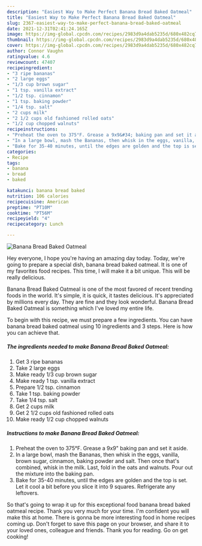 ```yaml
---
description: "Easiest Way to Make Perfect Banana Bread Baked Oatmeal"
title: "Easiest Way to Make Perfect Banana Bread Baked Oatmeal"
slug: 2367-easiest-way-to-make-perfect-banana-bread-baked-oatmeal
date: 2021-12-31T02:41:24.165Z
image: https://img-global.cpcdn.com/recipes/2983d9a4dab5235d/680x482cq70/banana-bread-baked-oatmeal-recipe-main-photo.jpg
thumbnail: https://img-global.cpcdn.com/recipes/2983d9a4dab5235d/680x482cq70/banana-bread-baked-oatmeal-recipe-main-photo.jpg
cover: https://img-global.cpcdn.com/recipes/2983d9a4dab5235d/680x482cq70/banana-bread-baked-oatmeal-recipe-main-photo.jpg
author: Connor Vaughn
ratingvalue: 4.6
reviewcount: 47407
recipeingredient:
- "3 ripe bananas"
- "2 large eggs"
- "1/3 cup brown sugar"
- "1 tsp. vanilla extract"
- "1/2 tsp. cinnamon"
- "1 tsp. baking powder"
- "1/4 tsp. salt"
- "2 cups milk"
- "2 1/2 cups old fashioned rolled oats"
- "1/2 cup chopped walnuts"
recipeinstructions:
- "Preheat the oven to 375°F. Grease a 9x9&#34; baking pan and set it aside."
- "In a large bowl, mash the Bananas, then whisk in the eggs, vanilla, brown sugar, cinnamon, baking powder and salt. Then once that&#39;s combined, whisk in the milk. Last, fold in the oats and walnuts. Pour out the mixture into the baking pan."
- "Bake for 35-40 minutes, until the edges are golden and the top is set. Let it cool a bit before you slice it into 9 squares. Refrigerate any leftovers."
categories:
- Recipe
tags:
- banana
- bread
- baked

katakunci: banana bread baked 
nutrition: 106 calories
recipecuisine: American
preptime: "PT10M"
cooktime: "PT56M"
recipeyield: "4"
recipecategory: Lunch

---
```



![Banana Bread Baked Oatmeal](https://img-global.cpcdn.com/recipes/2983d9a4dab5235d/680x482cq70/banana-bread-baked-oatmeal-recipe-main-photo.jpg)

Hey everyone, I hope you're having an amazing day today. Today, we're going to prepare a special dish, banana bread baked oatmeal. It is one of my favorites food recipes. This time, I will make it a bit unique. This will be really delicious.



Banana Bread Baked Oatmeal is one of the most favored of recent trending foods in the world. It's simple, it is quick, it tastes delicious. It's appreciated by millions every day. They are fine and they look wonderful. Banana Bread Baked Oatmeal is something which I've loved my entire life.


To begin with this recipe, we must prepare a few ingredients. You can have banana bread baked oatmeal using 10 ingredients and 3 steps. Here is how you can achieve that.

<!--inarticleads1-->

##### The ingredients needed to make Banana Bread Baked Oatmeal:

1. Get 3 ripe bananas
1. Take 2 large eggs
1. Make ready 1/3 cup brown sugar
1. Make ready 1 tsp. vanilla extract
1. Prepare 1/2 tsp. cinnamon
1. Take 1 tsp. baking powder
1. Take 1/4 tsp. salt
1. Get 2 cups milk
1. Get 2 1/2 cups old fashioned rolled oats
1. Make ready 1/2 cup chopped walnuts




<!--inarticleads2-->

##### Instructions to make Banana Bread Baked Oatmeal:

1. Preheat the oven to 375°F. Grease a 9x9&#34; baking pan and set it aside.
1. In a large bowl, mash the Bananas, then whisk in the eggs, vanilla, brown sugar, cinnamon, baking powder and salt. Then once that&#39;s combined, whisk in the milk. Last, fold in the oats and walnuts. Pour out the mixture into the baking pan.
1. Bake for 35-40 minutes, until the edges are golden and the top is set. Let it cool a bit before you slice it into 9 squares. Refrigerate any leftovers.




So that's going to wrap it up for this exceptional food banana bread baked oatmeal recipe. Thank you very much for your time. I'm confident you will make this at home. There is gonna be more interesting food in home recipes coming up. Don't forget to save this page on your browser, and share it to your loved ones, colleague and friends. Thank you for reading. Go on get cooking!
